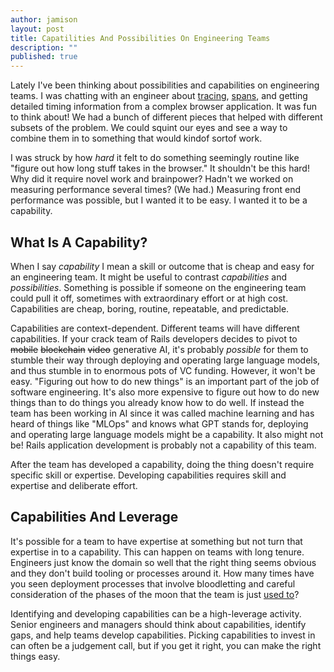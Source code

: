 ```yaml
---
author: jamison
layout: post
title: Capatilities And Possibilities On Engineering Teams
description: ""
published: true
---
```


Lately I've been thinking about possibilities and capabilities on engineering teams. I was chatting with an engineer about [tracing](https://opentelemetry.io/docs/concepts/signals/traces/), [spans](https://opentelemetry.io/docs/concepts/signals/traces/#spans), and getting detailed timing information from a complex browser application. It was fun to think about! We had a bunch of different pieces that helped with different subsets of the problem. We could squint our eyes and see a way to combine them in to something that would kindof sortof work.

I was struck by how _hard_ it felt to do something seemingly routine like "figure out how long stuff takes in the browser." It shouldn't be this hard! Why did it require novel work and brainpower? Hadn't we worked on measuring performance several times? (We had.) Measuring front end performance was possible, but I wanted it to be easy. I wanted it to be a capability.

## What Is A Capability?

When I say _capability_ I mean a skill or outcome that is cheap and easy for an engineering team. It might be useful to contrast _capabilities_ and _possibilities_. Something is possible if someone on the engineering team could pull it off, sometimes with extraordinary effort or at high cost. Capabilities are cheap, boring, routine, repeatable, and predictable.

Capabilities are context-dependent. Different teams will have different capabilities. If your crack team of Rails developers decides to pivot to <del>mobile</del> <del>blockchain</del> <del>video</del> generative AI, it's probably _possible_ for them to stumble their way through deploying and operating large language models, and thus stumble in to enormous pots of VC funding. However, it won't be easy. "Figuring out how to do new things" is an important part of the job of software engineering. It's also more expensive to figure out how to do new things than to do things you already know how to do well. If instead the team has been working in AI since it was called machine learning and has heard of things like "MLOps" and knows what GPT stands for, deploying and operating large language models might be a capability. It also might not be! Rails application development is probably not a capability of this team.

After the team has developed a capability, doing the thing doesn't require specific skill or expertise. Developing capabilities requires skill and expertise and deliberate effort.

## Capabilities And Leverage

It's possible for a team to have expertise at something but not turn that expertise in to a capability. This can happen on teams with long tenure. Engineers just know the domain so well that the right thing seems obvious and they don't build tooling or processes around it. How many times have you seen deployment processes that involve bloodletting and careful consideration of the phases of the moon that the team is just [used to](./03-16-2019/starting-a-new-job-and-noticing-things)?

Identifying and developing capabilities can be a high-leverage activity. Senior engineers and managers should think about capabilities, identify gaps, and help teams develop capabilities. Picking capabilities to invest in can often be a judgement call, but if you get it right, you can make the right things easy.
